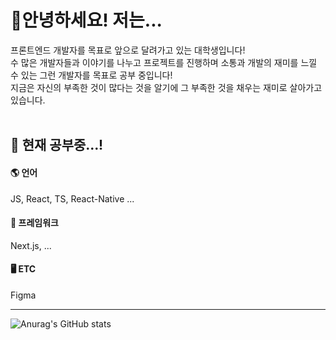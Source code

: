 <h1>🔰안녕하세요! 저는...</h1>

프론트엔드 개발자를 목표로 앞으로 달려가고 있는 대학생입니다! <br>
수 많은 개발자들과 이야기를 나누고 프로젝트를 진행하며 소통과 개발의 재미를 느낄 수 있는 그런 개발자를 목표로 공부 중입니다! <br>
지금은 자신의 부족한 것이 많다는 것을 알기에 그 부족한 것을 채우는 재미로 살아가고 있습니다.<br>
<br>

<h2>📗 현재 공부중...!</h2>

<h4>🌎 언어</h4>
JS, React, TS, React-Native ... <br>

<h4>📐 프레임워크</h4>
Next.js, ...

<h4>🖥 ETC</h4>
Figma

<hr>

![Anurag's GitHub stats](https://github-readme-stats.vercel.app/api?username=UNNEW-main&show_icons=true&theme=swift)
